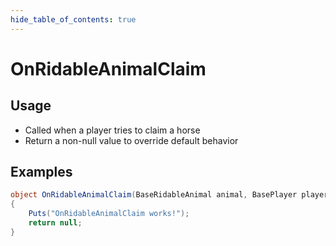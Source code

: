 ```yaml
---
hide_table_of_contents: true
---
```


# OnRidableAnimalClaim

## Usage

* Called when a player tries to claim a horse
* Return a non-null value to override default behavior

## Examples

```csharp title=""
object OnRidableAnimalClaim(BaseRidableAnimal animal, BasePlayer player)
{
    Puts("OnRidableAnimalClaim works!");
    return null;
}
```
